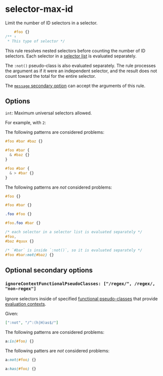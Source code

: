 # selector-max-id  
  
Limit the number of ID selectors in a selector.  
  
<!-- prettier-ignore -->  
```css  
    #foo {}  
/** ↑  
 * This type of selector */  
```  
  
This rule resolves nested selectors before counting the number of ID selectors. Each selector in a [selector list](https://www.w3.org/TR/selectors4/#selector-list) is evaluated separately.  
  
The `:not()` pseudo-class is also evaluated separately. The rule processes the argument as if it were an independent selector, and the result does not count toward the total for the entire selector.  
  
The [`message` secondary option](../../../docs/user-guide/configure.md#message) can accept the arguments of this rule.  
  
## Options  
  
`int`: Maximum universal selectors allowed.  
  
For example, with `2`:  
  
The following patterns are considered problems:  
  
<!-- prettier-ignore -->  
```css  
#foo #bar #baz {}  
```  
  
<!-- prettier-ignore -->  
```css  
#foo #bar {  
  & #baz {}  
}  
```  
  
<!-- prettier-ignore -->  
```css  
#foo #bar {  
  & > #bar {}  
}  
```  
  
The following patterns are _not_ considered problems:  
  
<!-- prettier-ignore -->  
```css  
#foo {}  
```  
  
<!-- prettier-ignore -->  
```css  
#foo #bar {}  
```  
  
<!-- prettier-ignore -->  
```css  
.foo #foo {}  
```  
  
<!-- prettier-ignore -->  
```css  
#foo.foo #bar {}  
```  
  
<!-- prettier-ignore -->  
```css  
/* each selector in a selector list is evaluated separately */  
#foo,  
#baz #quux {}  
```  
  
<!-- prettier-ignore -->  
```css  
/* `#bar` is inside `:not()`, so it is evaluated separately */  
#foo #bar:not(#baz) {}  
```  
  
## Optional secondary options  
  
### `ignoreContextFunctionalPseudoClasses: ["/regex/", /regex/, "non-regex"]`  
  
Ignore selectors inside of specified [functional pseudo-classes](https://drafts.csswg.org/selectors-4/#pseudo-classes) that provide [evaluation contexts](https://drafts.csswg.org/selectors-4/#specificity-rules).  
  
Given:  
  
```json  
[":not", "/^:(h|H)as$/"]  
```  
  
The following patterns are considered problems:  
  
<!-- prettier-ignore -->  
```css  
a:is(#foo) {}  
```  
  
The following patters are _not_ considered problems:  
  
<!-- prettier-ignore -->  
```css  
a:not(#foo) {}  
```  
  
<!-- prettier-ignore -->  
```css  
a:has(#foo) {}  
```  
